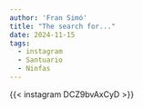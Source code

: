 ```yaml
---
author: 'Fran Simó'
title: "The search for..."
date: 2024-11-15
tags:
  - instagram
  - Santuario
  - Ninfas
---
```


{{< instagram DCZ9bvAxCyD >}}

